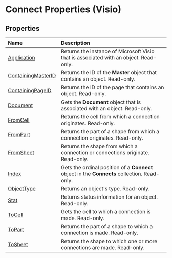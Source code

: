 
# Connect Properties (Visio)

## Properties



|**Name**|**Description**|
|:-----|:-----|
|[Application](6ebcb9a4-4653-38ca-6a13-6e5d8db97960.md)|Returns the instance of Microsoft Visio that is associated with an object. Read-only.|
|[ContainingMasterID](4ac0f6c4-c5df-33e3-8c28-9bdf5d77d300.md)|Returns the ID of the  **Master** object that contains an object. Read-only.|
|[ContainingPageID](4503f9e3-74ca-5948-ddc2-a91116faa588.md)|Returns the ID of the page that contains an object. Read-only.|
|[Document](0f4b5f5f-f5c3-d3f9-68ef-f3baee1e6c94.md)|Gets the  **Document** object that is associated with an object. Read-only.|
|[FromCell](d605d25a-40c2-7e7c-c8c2-bbc31c00f47b.md)|Returns the cell from which a connection originates. Read-only.|
|[FromPart](3ef8eaf8-b405-057d-6afd-ccfa16dfab62.md)|Returns the part of a shape from which a connection originates. Read-only.|
|[FromSheet](621aa755-3d17-4c3c-118f-7513d3926b52.md)|Returns the shape from which a connection or connections originate. Read-only.|
|[Index](b4769854-90b6-9433-485c-5adf1f655923.md)|Gets the ordinal position of a  **Connect** object in the **Connects** collection. Read-only.|
|[ObjectType](93bcb805-aec7-b4fc-cfd4-9b49d3a59b93.md)|Returns an object's type. Read-only.|
|[Stat](ab0f72fe-a0be-b2f7-5e18-7985e5d69507.md)|Returns status information for an object. Read-only.|
|[ToCell](2210e427-132d-d713-02bf-0fd19ce225b7.md)|Gets the cell to which a connection is made. Read-only.|
|[ToPart](37044045-f911-872e-4f72-68fa265fb6f8.md)|Returns the part of a shape to which a connection is made. Read-only.|
|[ToSheet](449993f6-dd44-cebf-8d2d-343e0202b166.md)|Returns the shape to which one or more connections are made. Read-only.|
